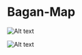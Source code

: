 # Bagan-Map

![Alt text](https://github.com/sannlynnhtun-coding/Bagan-Map/blob/main/BaganMapFlow.PNG)

![Alt text](https://github.com/sannlynnhtun-coding/Bagan-Map/blob/main/BaganMapMindMap.PNG)
